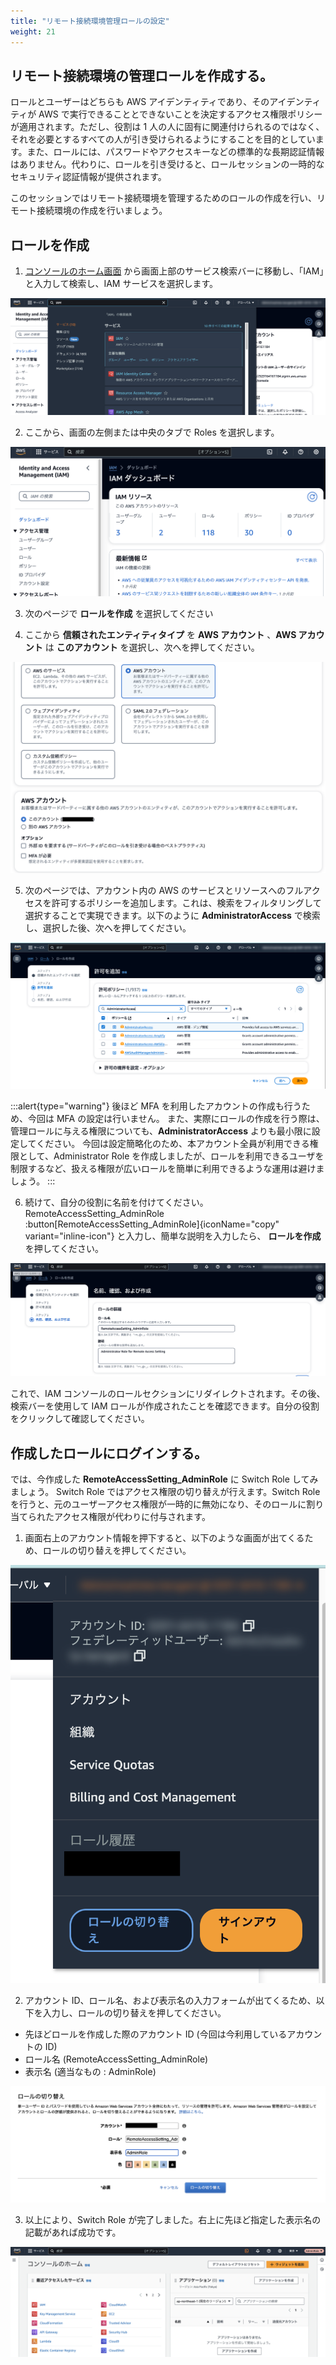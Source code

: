 ```yaml
---
title: "リモート接続環境管理ロールの設定"
weight: 21
---
```


## リモート接続環境の管理ロールを作成する。

ロールとユーザーはどちらも AWS アイデンティティであり、そのアイデンティティが AWS で実行できることとできないことを決定するアクセス権限ポリシーが適用されます。ただし、役割は 1 人の人に固有に関連付けられるのではなく、それを必要とするすべての人が引き受けられるようにすることを目的としています。また、ロールには、パスワードやアクセスキーなどの標準的な長期認証情報はありません。代わりに、ロールを引き受けると、ロールセッションの一時的なセキュリティ認証情報が提供されます。

このセッションではリモート接続環境を管理するためのロールの作成を行い、リモート接続環境の作成を行いましょう。

## ロールを作成
1. [コンソールのホーム画面](https://console.aws.amazon.com/console) から画面上部のサービス検索バーに移動し、「IAM」と入力して検索し、IAM サービスを選択します。

![iam-search](/static/02_RemoteSettingHand/02_01_IAMSetting/iam_search.png)

2. ここから、画面の左側または中央のタブで Roles を選択します。

![iam-console](/static/02_RemoteSettingHand/02_01_IAMSetting/iam_console.png)

3. 次のページで **ロールを作成** を選択してください

4. ここから **信頼されたエンティティタイプ** を **AWS アカウント** 、**AWS アカウント** は **このアカウント** を選択し、次へを押してください。

![iam-create](/static/02_RemoteSettingHand/02_01_IAMSetting/iam_create.png)

5. 次のページでは、アカウント内の AWS のサービスとリソースへのフルアクセスを許可するポリシーを追加します。これは、検索をフィルタリングして選択することで実現できます。以下のように **AdministratorAccess** で検索し、選択した後、次へを押してください。

![role-attach](/static/02_RemoteSettingHand/02_01_IAMSetting/iam_role_attach.png)

:::alert{type="warning"}
後ほど MFA を利用したアカウントの作成も行うため、今回は MFA の設定は行いません。
また、実際にロールの作成を行う際は、管理ロールに与える権限についても、**AdministratorAccess** よりも最小限に設定してください。
今回は設定簡略化のため、本アカウント全員が利用できる権限として、Administrator Role を作成しましたが、ロールを利用できるユーザを制限するなど、扱える権限が広いロールを簡単に利用できるような運用は避けましょう。
:::

6. 続けて、自分の役割に名前を付けてください。 RemoteAccessSetting_AdminRole :button[RemoteAccessSetting_AdminRole]{iconName="copy" variant="inline-icon"} と入力し、簡単な説明を入力したら、 **ロールを作成** を押してください。

![role-name](/static/02_RemoteSettingHand/02_01_IAMSetting/iam_role_name.png)

これで、IAM コンソールのロールセクションにリダイレクトされます。その後、検索バーを使用して IAM ロールが作成されたことを確認できます。自分の役割をクリックして確認してください。

## 作成したロールにログインする。

では、今作成した **RemoteAccessSetting_AdminRole** に Switch Role してみましょう。
Switch Role ではアクセス権限の切り替えが行えます。Switch Role を行うと、元のユーザーアクセス権限が一時的に無効になり、そのロールに割り当てられたアクセス権限が代わりに付与されます。

1. 画面右上のアカウント情報を押下すると、以下のような画面が出てくるため、ロールの切り替えを押してください。

![switch-role](/static/02_RemoteSettingHand/02_01_IAMSetting/switch_role.png)

2. アカウント ID、ロール名、および表示名の入力フォームが出てくるため、以下を入力し、ロールの切り替えを押してください。

- 先ほどロールを作成した際のアカウント ID (今回は今利用しているアカウントの ID)
- ロール名 (RemoteAccessSetting_AdminRole)
- 表示名 (適当なもの : AdminRole)

![switch-login](/static/02_RemoteSettingHand/02_01_IAMSetting/login.png)

3. 以上により、Switch Role が完了しました。右上に先ほど指定した表示名の記載があれば成功です。

![login-success](/static/02_RemoteSettingHand/02_01_IAMSetting/success.png)